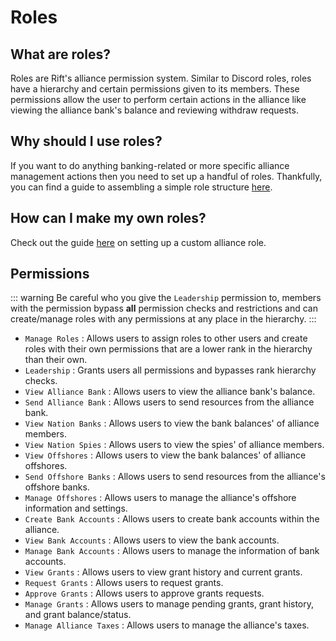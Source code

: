 # Roles

## What are roles?

Roles are Rift's alliance permission system. Similar to Discord roles,
roles have a hierarchy and certain permissions given to its members.
These permissions allow the user to perform certain actions in the
alliance like viewing the alliance bank's balance and reviewing
withdraw requests.

## Why should I use roles?

If you want to do anything banking-related or more specific alliance
management actions then you need to set up a handful of roles.
Thankfully, you can find a guide to assembling a simple role structure
[here](/guides/basic-roles.md).

## How can I make my own roles?

Check out the guide [here](/guides/make-a-role.md) on setting up a
custom alliance role.

## Permissions

::: warning
Be careful who you give the `Leadership` permission to, members with
the permission bypass **all** permission checks and restrictions and
can create/manage roles with any permissions at any place in the
hierarchy.
:::

- `Manage Roles` : Allows users to assign roles to other users and create
  roles with their own permissions that are a lower rank in the hierarchy
  than their own.
- `Leadership` : Grants users all permissions and bypasses rank hierarchy checks.
- `View Alliance Bank` : Allows users to view the alliance bank's balance.
- `Send Alliance Bank` : Allows users to send resources from the alliance bank.
- `View Nation Banks` : Allows users to view the bank balances' of alliance members.
- `View Nation Spies` : Allows users to view the spies' of alliance members.
- `View Offshores` : Allows users to view the bank balances' of alliance offshores.
- `Send Offshore Banks` : Allows users to send resources from the alliance's
  offshore banks.
- `Manage Offshores` : Allows users to manage the alliance's offshore
  information and settings.
- `Create Bank Accounts` : Allows users to create bank accounts within the alliance.
- `View Bank Accounts` : Allows users to view the bank accounts.
- `Manage Bank Accounts` : Allows users to manage the information of bank
  accounts.
- `View Grants` : Allows users to view grant history and current grants.
- `Request Grants` : Allows users to request grants.
- `Approve Grants` : Allows users to approve grants requests.
- `Manage Grants` : Allows users to manage pending grants, grant history, and
  grant balance/status.
- `Manage Alliance Taxes` : Allows users to manage the alliance's taxes.
